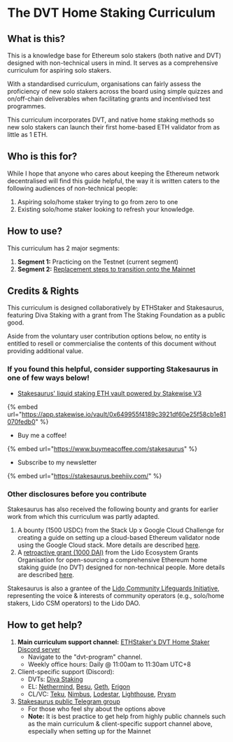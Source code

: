 # The DVT Home Staking Curriculum

## What is this?

This is a knowledge base for Ethereum solo stakers (both native and DVT) designed with non-technical users in mind. It serves as a comprehensive curriculum for aspiring solo stakers.

With a standardised curriculum, organisations can fairly assess the proficiency of new solo stakers across the board using simple quizzes and on/off-chain deliverables when facilitating grants and incentivised test programmes.

This curriculum incorporates DVT, and native home staking methods so new solo stakers can launch their first home-based ETH validator from as little as 1 ETH.

## Who is this for?

While I hope that anyone who cares about keeping the Ethereum network decentralised will find this guide helpful, the way it is written caters to the following audiences of non-technical people:

1. Aspiring solo/home staker trying to go from zero to one
2. Existing solo/home staker looking to refresh your knowledge.

## How to use?

This curriculum has 2 major segments:

1. **Segment 1:** Practicing on the Testnet (current segment)
2. **Segment 2:** [Replacement steps to transition onto the Mainnet ](https://app.gitbook.com/o/ZRc5aeQgk267aLADwYv5/s/FoGzpVzGOOby9LLDFqRC/)

## Credits & Rights

This curriculum is designed collaboratively by ETHStaker and Stakesaurus, featuring Diva Staking with a grant from The Staking Foundation as a public good.

Aside from the voluntary user contribution options below, no entity is entitled to resell or commercialise the contents of this document without providing additional value.&#x20;

### If you found this helpful, consider supporting Stakesaurus in one of few ways below!&#x20;

* [Stakesaurus' liquid staking ETH vault powered by Stakewise V3](https://app.stakewise.io/vault/0x649955f4189c3921df60e25f58cb1e81070fedb0)

{% embed url="https://app.stakewise.io/vault/0x649955f4189c3921df60e25f58cb1e81070fedb0" %}

* Buy me a coffee!

{% embed url="https://www.buymeacoffee.com/stakesaurus" %}

* Subscribe to my newsletter

{% embed url="https://stakesaurus.beehiiv.com/" %}

### Other disclosures before you contribute

Stakesaurus has also received the following bounty and grants for earlier work from which this curriculum was partly adapted.

1. A bounty (1500 USDC) from the Stack Up x Google Cloud Challenge for creating a guide on setting up a cloud-based Ethereum validator node using the Google Cloud stack. More details are described [here](https://x.com/StackUpHQ/status/1701601281541091565).
2. A [retroactive grant (1000 DAI)](https://research.lido.fi/t/lido-community-lifeguards-initiative/4678/23?u=stakesaurus) from the Lido Ecosystem Grants Organisation for open-sourcing a comprehensive Ethereum home staking guide (no DVT) designed for non-technical people. More details are described [here](https://x.com/stakesaurus/status/1709419025435164696).

Stakesaurus is also a grantee of the [Lido Community Lifeguards Initiative](https://research.lido.fi/t/lido-community-lifeguards-initiative/4678), representing the voice & interests of community operators (e.g., solo/home stakers, Lido CSM operators) to the Lido DAO.

## How to get help?

1. **Main curriculum support channel:** [ETHStaker's DVT Home Staker Discord server](https://discord.gg/ethstaker)
   * Navigate to the "dvt-program" channel.
   * Weekly office hours: Daily @ 11:00am to 11:30am UTC+8
2. Client-specific support (Discord):
   * DVTs: [Diva Staking](https://discord.gg/gkgzbze4)
   * EL: [Nethermind](https://discord.gg/bphnunvcef), [Besu](https://discord.gg/consensys), [Geth](https://discord.gg/CYuF3A9S), [Erigon](https://github.com/ledgerwatch/erigon?tab=readme-ov-file#erigon-discord-server)
   * CL/VC: [Teku](https://discord.gg/consensys), [Nimbus](https://discord.gg/AuDqCzQb), [Lodestar](https://discord.gg/AuPdTD6N), [Lighthouse](https://discord.gg/5U2R2Awu), [Prysm](https://discord.gg/prysmaticlabs)
3. [Stakesaurus public Telegram group](https://t.me/stakesaurus)
   * For those who feel shy about the options above
   * **Note:** It is best practice to get help from highly public channels such as the main curriculum  & client-specific support channel above, especially when setting up for the Mainnet&#x20;
